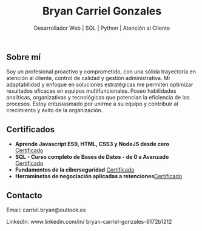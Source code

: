 <!DOCTYPE html>
<html lang="es">
<head>
  <meta charset="UTF-8" />
  <meta name="viewport" content="width=device-width, initial-scale=1.0" />
  <title>Mi Portafolio</title>
  <link rel="stylesheet" href="style.css" />
</head>
<body>
  <header>
    <h1>Bryan Carriel Gonzales</h1>
    <p>Desarrollador Web | SQL | Python | Atención al Cliente</p>
  </header>

  <section class="sobre-mi">
    <h2>Sobre mí</h2>
    <p> Soy un profesional proactivo y comprometido, con una sólida trayectoria en
        atención al cliente, control de calidad y gestión administrativa. Mi
        adaptabilidad y enfoque en soluciones estratégicas me permiten optimizar
        resultados eficaces en equipos multifuncionales. Poseo habilidades
        analíticas, organizativas y tecnológicas que potencian la eficiencia de los
        procesos. Estoy entusiasmado por unirme a su equipo y contribuir al
        crecimiento y éxito de la organización.</p>
  </section>

  <section class="Certificados">
    <h2>Certificados</h2>
    <ul>
      <li><strong>Aprende Javascript ES9, HTML, CSS3 y NodeJS desde cero
          </strong> <a href="https://udemy-certificate.s3.amazonaws.com/pdf/UC-4b6a62d3-5e33-408d-b2ca-6fc2796328cb.pdf">Certificado</a></li>
      <li><strong>SQL - Curso completo de Bases de Datos - de 0 a Avanzado</strong> <a href="https://www.udemy.com/certificate/UC-d830af42-e8fd-4382-8793-e323ebcff6b8/">Certificado</a></li>
      <li><strong>Fundamentos de la ciberseguridad</strong> <a href="https://www.coursera.org/account/accomplishments/certificate/CF5WUCVJ5MJR">Certificado</a></li>
      <li><strong>Herraminetas de negociación aplicadas a retenciones</strong><a href="Certificados/Certificado-Retenciones.pdf">Certificado</a></li>
    </ul>
  </section>

  <section class="contacto">
    <h2>Contacto</h2>
    <p>Email: carriel.bryan@outlook.es</p>
    <p>LinkedIn: www.linkedin.com/in/
        bryan-carriel-gonzales-6172b1212
        </p>
  </section>
</body>
</html>

